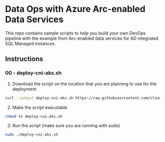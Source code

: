 # Data Ops with Azure Arc-enabled Data Services 
This repo contains sample scripts to help you build your own DevOps pipeline with the example from Arc-enabled data services for AD integrated SQL Managed instances. 

## Instructions

### 00 - deploy-cni-aks.sh

1. Download the script on the location that you are planning to use for the deployment

``` bash
curl --output deploy-cni-aks.sh https://raw.githubusercontent.com/cloudmelon/arcdata-ad-dataops/main/00-deploy-cni-aks.sh
```

2. Make the script executable

``` bash
chmod +x deploy-cni-aks.sh
```

3. Run the script (make sure you are running with sudo)

``` bash
sudo ./deploy-cni-aks.sh
```